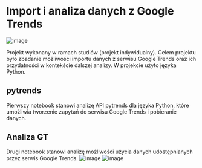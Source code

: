 # Import i analiza danych z Google Trends
![image](https://user-images.githubusercontent.com/46055596/89943550-ae529a00-dc1e-11ea-933c-0a62daedef7c.png)

Projekt wykonany w ramach studiów (projekt indywidualny). Celem projektu było zbadanie możliwości importu danych z serwisu Google Trends oraz ich przydatności w kontekście dalszej analizy. W projekcie użyto języka Python.

## pytrends
Pierwszy notebook stanowi analizę API pytrends dla języka Python, które umożliwia tworzenie zapytań do serwisu Google Trends i pobieranie danych.

## Analiza GT
Drugi notebook stanowi analizę możliwości użycia danych udostępnianych przez serwis Google Trends.
![image](https://user-images.githubusercontent.com/46055596/89943396-6df31c00-dc1e-11ea-845f-70a45c71c067.png)
![image](https://user-images.githubusercontent.com/46055596/89943477-8bc08100-dc1e-11ea-9da1-d383e4bda356.png)


